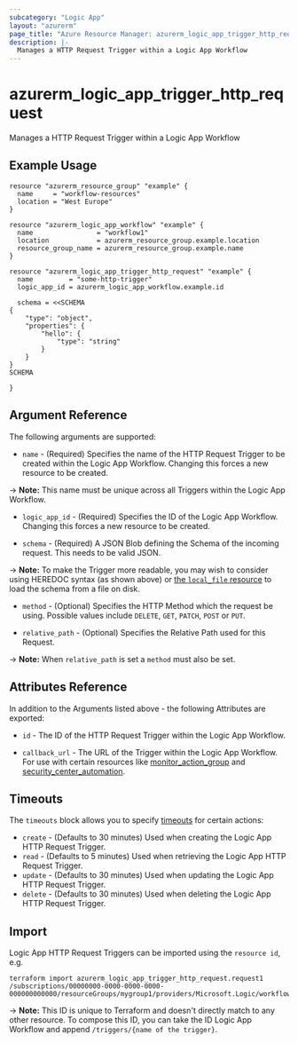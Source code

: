 ```yaml
---
subcategory: "Logic App"
layout: "azurerm"
page_title: "Azure Resource Manager: azurerm_logic_app_trigger_http_request"
description: |-
  Manages a HTTP Request Trigger within a Logic App Workflow
---
```


# azurerm_logic_app_trigger_http_request

Manages a HTTP Request Trigger within a Logic App Workflow

## Example Usage

```hcl
resource "azurerm_resource_group" "example" {
  name     = "workflow-resources"
  location = "West Europe"
}

resource "azurerm_logic_app_workflow" "example" {
  name                = "workflow1"
  location            = azurerm_resource_group.example.location
  resource_group_name = azurerm_resource_group.example.name
}

resource "azurerm_logic_app_trigger_http_request" "example" {
  name         = "some-http-trigger"
  logic_app_id = azurerm_logic_app_workflow.example.id

  schema = <<SCHEMA
{
    "type": "object",
    "properties": {
        "hello": {
            "type": "string"
        }
    }
}
SCHEMA

}
```

## Argument Reference

The following arguments are supported:

* `name` - (Required) Specifies the name of the HTTP Request Trigger to be created within the Logic App Workflow. Changing this forces a new resource to be created.

-> **Note:** This name must be unique across all Triggers within the Logic App Workflow.

* `logic_app_id` - (Required) Specifies the ID of the Logic App Workflow. Changing this forces a new resource to be created.

* `schema` - (Required) A JSON Blob defining the Schema of the incoming request. This needs to be valid JSON.

-> **Note:** To make the Trigger more readable, you may wish to consider using HEREDOC syntax (as shown above) or [the `local_file` resource](https://www.terraform.io/docs/providers/local/d/file.html) to load the schema from a file on disk.

* `method` - (Optional) Specifies the HTTP Method which the request be using. Possible values include `DELETE`, `GET`, `PATCH`, `POST` or `PUT`.

* `relative_path` - (Optional) Specifies the Relative Path used for this Request.

-> **Note:** When `relative_path` is set a `method` must also be set.

## Attributes Reference

In addition to the Arguments listed above - the following Attributes are exported:

* `id` - The ID of the HTTP Request Trigger within the Logic App Workflow.

* `callback_url` - The URL of the Trigger within the Logic App Workflow. For use with certain resources like [monitor_action_group](https://registry.terraform.io/providers/hashicorp/azurerm/latest/docs/resources/monitor_action_group) and [security_center_automation](https://registry.terraform.io/providers/hashicorp/azurerm/latest/docs/resources/security_center_automation).

## Timeouts

The `timeouts` block allows you to specify [timeouts](https://developer.hashicorp.com/terraform/language/resources/configure#define-operation-timeouts) for certain actions:

* `create` - (Defaults to 30 minutes) Used when creating the Logic App HTTP Request Trigger.
* `read` - (Defaults to 5 minutes) Used when retrieving the Logic App HTTP Request Trigger.
* `update` - (Defaults to 30 minutes) Used when updating the Logic App HTTP Request Trigger.
* `delete` - (Defaults to 30 minutes) Used when deleting the Logic App HTTP Request Trigger.

## Import

Logic App HTTP Request Triggers can be imported using the `resource id`, e.g.

```shell
terraform import azurerm_logic_app_trigger_http_request.request1 /subscriptions/00000000-0000-0000-0000-000000000000/resourceGroups/mygroup1/providers/Microsoft.Logic/workflows/workflow1/triggers/request1
```

-> **Note:** This ID is unique to Terraform and doesn't directly match to any other resource. To compose this ID, you can take the ID Logic App Workflow and append `/triggers/{name of the trigger}`.
